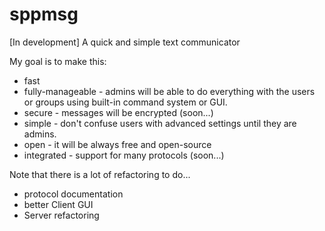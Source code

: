 # sppmsg
[In development] A quick and simple text communicator

My goal is to make this:
* fast
* fully-manageable - admins will be able to do everything with the users or groups using built-in command system or GUI.
* secure - messages will be encrypted (soon...)
* simple - don't confuse users with advanced settings until they are admins.
* open - it will be always free and open-source
* integrated - support for many protocols (soon...)

Note that there is a lot of refactoring to do...
* protocol documentation
* better Client GUI
* Server refactoring
